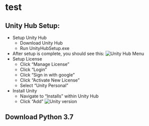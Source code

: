 # test

## Unity Hub Setup:

* Setup Unity Hub
  * Download Unity Hub
  * Run UnityHubSetup.exe
* After setup is complete, you should see this:
![Unity Hub Menu](https://i.paste.pics/ccbbc031abd27468abbe2cdd6ac2976a.png)
* Setup License
  * Click “Manage License”
  * Click “Login”
  * Click “Sign in with google”
  * Click “Activate New License”
  * Select “Unity Personal”
* Install Unity
  * Navigate to “Installs” within Unity Hub
  * Click “Add”
![Unity version](https://i.paste.pics/6314b948fee74e1c06bf6d94e78b0057.png)


## Download Python 3.7
